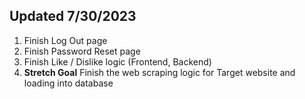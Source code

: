 ## Updated 7/30/2023

1. Finish Log Out page
2. Finish Password Reset page
3. Finish Like / Dislike logic (Frontend, Backend)
4. **Stretch Goal** Finish the web scraping logic for Target website and loading into database

